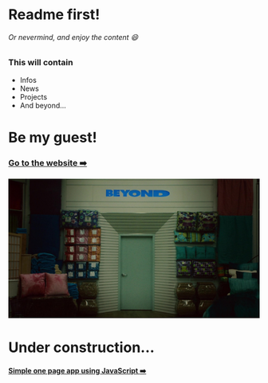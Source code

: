 # Readme first!
###### Or nevermind, and enjoy the content :smile:


### This will contain 
- Infos
- News
- Projects
- And beyond...


# Be my guest!
###  [Go to the website :arrow_right:](https://lemmatos.github.io/)

![And Beyond!](./and_beyond.jpg)

# Under construction...
####  [Simple one page app using JavaScript :arrow_right:](https://lemmatos.github.io/sport-news/)

